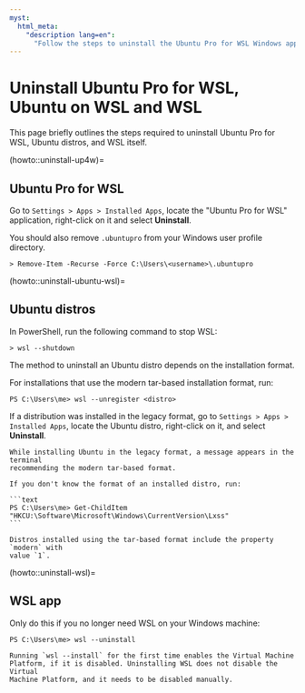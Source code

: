 ```yaml
---
myst:
  html_meta:
    "description lang=en":
      "Follow the steps to uninstall the Ubuntu Pro for WSL Windows application, Ubuntu on WSL instances and WSL itself."
---
```


# Uninstall Ubuntu Pro for WSL, Ubuntu on WSL and WSL

This page briefly outlines the steps required to uninstall Ubuntu Pro for WSL,
Ubuntu distros, and WSL itself.

(howto::uninstall-up4w)=
## Ubuntu Pro for WSL

Go to `Settings > Apps > Installed Apps`, locate the "Ubuntu Pro for WSL"
application, right-click on it and select **Uninstall**.

You should also remove `.ubuntupro` from your Windows user profile directory.

```text
> Remove-Item -Recurse -Force C:\Users\<username>\.ubuntupro
```

(howto::uninstall-ubuntu-wsl)=
## Ubuntu distros

In PowerShell, run the following command to stop WSL:

```text
> wsl --shutdown
```

The method to uninstall an Ubuntu distro depends on the installation format.

For installations that use the modern tar-based installation format, run:

```text
PS C:\Users\me> wsl --unregister <distro>
```

If a distribution was installed in the legacy format, go to `Settings > Apps >
Installed Apps`, locate the Ubuntu distro, right-click on it, and select
**Uninstall**.

````{tip}
While installing Ubuntu in the legacy format, a message appears in the terminal
recommending the modern tar-based format.

If you don't know the format of an installed distro, run:

```text
PS C:\Users\me> Get-ChildItem "HKCU:\Software\Microsoft\Windows\CurrentVersion\Lxss"
```

Distros installed using the tar-based format include the property `modern` with
value `1`.

````

(howto::uninstall-wsl)=
## WSL app

Only do this if you no longer need WSL on your Windows machine:

```text
PS C:\Users\me> wsl --uninstall
```

```{note}
Running `wsl --install` for the first time enables the Virtual Machine
Platform, if it is disabled. Uninstalling WSL does not disable the Virtual
Machine Platform, and it needs to be disabled manually.
```
